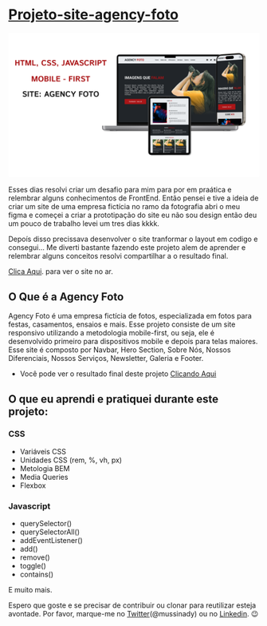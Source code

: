 # [Projeto-site-agency-foto](https://agency-foto.vercel.app)
![Preview](assets/preview-agency-foto.png)

Esses dias resolvi criar um desafio para mim para por em praática e relembrar alguns conhecimentos de FrontEnd. Então pensei e tive a ideia de criar um site de uma empresa fictícia no ramo da fotografia abri o meu figma e começei a criar a prototipação do site eu não sou design então deu um pouco de trabalho levei um tres dias kkkk.

Depoís disso precissava desenvolver o site tranformar o layout em codigo e consegui... Me diverti bastante fazendo este projeto alem de aprender e relembrar alguns conceitos resolvi compartilhar a o resultado final.

[Clica Aqui](https://agency-foto.vercel.app). para ver o site no ar.

## O Que é a Agency Foto

Agency Foto é uma empresa fictícia de fotos, especializada em fotos para festas, casamentos, ensaios e mais. Esse projeto consiste de um site responsivo utilizando a metodologia mobile-first, ou seja, ele é desenvolvido primeiro para dispositivos mobile e depois para telas maiores. Esse site é composto por Navbar, Hero Section, Sobre Nós, Nossos Diferenciais, Nossos Serviços, Newsletter, Galeria e Footer.

* Você pode ver o resultado final deste projeto [Clicando Aqui](https://agency-foto.vercel.app)

## O que eu aprendi e pratiquei durante este projeto:

### CSS

* Variáveis CSS
* Unidades CSS (rem, %, vh, px)
* Metologia BEM
* Media Queries
* Flexbox

### Javascript

* querySelector()
* querySelectorAll()
* addEventListener()
* add()
* remove()
* toggle()
* contains()

E muito mais.

Espero que goste e se precisar de contribuir ou clonar para reutilizar esteja avontade. Por favor, marque-me no [Twitter](https://twitter.com/mussinady)(@mussinady) ou no [Linkedin](https://www.linkedin.com/in/mussinadyabubacar). 😉